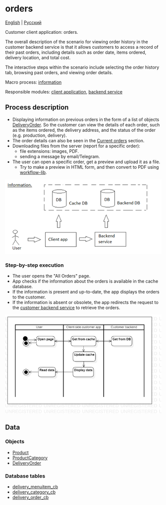 # orders

[English](orders.md) | [Русский](orders.ru.md)

Customer client application: orders.

The overall description of the scenario for viewing order history in the customer backend service is that it allows customers to access a record of their past orders, including details such as order date, items ordered, delivery location, and total cost. 

The interactive steps within the scenario include selecting the order history tab, browsing past orders, and viewing order details.

Macro process: [information](../../macroprocesses/information.md)

Responsible modules: [client application](../../frontend/customerclient.md), [backend service](../../backend/customerbackend.md)

## Process description

- Displaying information on previous orders in the form of a list of objects [DeliveryOrder](https://github.com/alexeysp11/workflow-lib/blob/main/docs/Models/Business/BusinessDocuments/DeliveryOrder.md). So the customer can view the details of each order, such as the items ordered, the delivery address, and the status of the order (e.g. production, delivery). 
- The order details can also be seen in the [Current orders](pendingorders.md) section.
- Downloading files from the server (report for a specific order):
     - file extensions: images, PDF.
     - sending a message by email/Telegram.
- The user can open a specific order, get a preview and upload it as a file.
     - Try to make a preview in HTML form, and then convert to PDF using [workflow-lib](https://github.com/alexeysp11/workflow-lib).
<!--
- Use of predictive models: estimated cooking and delivery times.
- From the list of all orders, you can go to the "Dashboards", set filters for uploading statistics, get a preview and upload it as a file.
- Statistics on previous orders in the form of dashboards:
    - by time:
        - day,
        - a week,
        - month,
        - year,
        - all the time;
    - according to the type of charts:
        - line chart,
        - barchart,
        - histogram,
        - Scatter plot, etc.;
    - metrics:
        - the total amount of the order,
        - position value,
        - the number of orders,
        - the number of positions,
        - time of placing orders,
        - place of delivery.
-->

![information_overall](../../img/information_overall.png)

### Step-by-step execution

- The user opens the "All Orders" page.
- App checks if the information about the orders is available in the cache database.
- If the information is present and up-to-date, the app displays the orders to the customer.
- If the information is absent or obsolete, the app redirects the request to the [customer backend service](../../backend/customerbackend.md) to retrieve the orders.

![customer.allorders](../../img/activitydiagrams/customer.allorders.png)

## Data

### Objects 

- [Product](https://github.com/alexeysp11/workflow-lib/blob/main/docs/Models/Business/Products/Product.md)
- [ProductCategory](https://github.com/alexeysp11/workflow-lib/blob/main/docs/Models/Business/Products/ProductCategory.md)
- [DeliveryOrder](https://github.com/alexeysp11/workflow-lib/blob/main/docs/Models/Business/BusinessDocuments/DeliveryOrder.md)

### Database tables 

- [delivery_menuitem_cb](../../dbtables/customer/delivery_menuitem_cb.md)
- [delivery_category_cb](../../dbtables/customer/delivery_category_cb.md)
- [delivery_order_cb](../../dbtables/customer/delivery_order_cb.md)

<!--
## Purchase order template 

![purchase-order-template](https://templates.invoicehome.com/purchase-order-template-us-mono-black-750px.png)
-->
